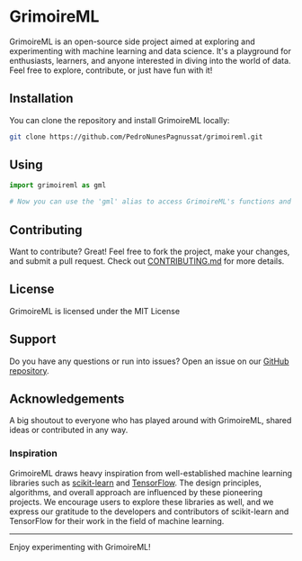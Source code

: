 # GrimoireML

GrimoireML is an open-source side project aimed at exploring and experimenting with machine learning and data science. It's a playground for enthusiasts, learners, and anyone interested in diving into the world of data. Feel free to explore, contribute, or just have fun with it!


## Installation

You can clone the repository and install GrimoireML locally:

```bash
git clone https://github.com/PedroNunesPagnussat/grimoireml.git
```

## Using

```python
import grimoireml as gml

# Now you can use the 'gml' alias to access GrimoireML's functions and classes
```

## Contributing

Want to contribute? Great! Feel free to fork the project, make your changes, and submit a pull request. Check out [CONTRIBUTING.md](CONTRIBUTING.md) for more details.

## License

GrimoireML is licensed under the MIT License
## Support

Do you have any questions or run into issues? Open an issue on our [GitHub repository](https://github.com/PedroNunesPagnussat/grimoireml).

## Acknowledgements

A big shoutout to everyone who has played around with GrimoireML, shared ideas or contributed in any way.

### Inspiration

GrimoireML draws heavy inspiration from well-established machine learning libraries such as [scikit-learn](https://scikit-learn.org/) and [TensorFlow](https://www.tensorflow.org/). The design principles, algorithms, and overall approach are influenced by these pioneering projects. We encourage users to explore these libraries as well, and we express our gratitude to the developers and contributors of scikit-learn and TensorFlow for their work in the field of machine learning.


---

Enjoy experimenting with GrimoireML!
